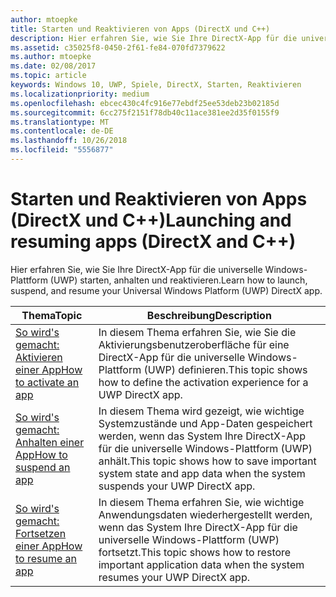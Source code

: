 ```yaml
---
author: mtoepke
title: Starten und Reaktivieren von Apps (DirectX und C++)
description: Hier erfahren Sie, wie Sie Ihre DirectX-App für die universelle Windows-Plattform (UWP) starten, anhalten und reaktivieren.
ms.assetid: c35025f8-0450-2f61-fe84-070fd7379622
ms.author: mtoepke
ms.date: 02/08/2017
ms.topic: article
keywords: Windows 10, UWP, Spiele, DirectX, Starten, Reaktivieren
ms.localizationpriority: medium
ms.openlocfilehash: ebcec430c4fc916e77ebdf25ee53deb23b02185d
ms.sourcegitcommit: 6cc275f2151f78db40c11ace381ee2d35f0155f9
ms.translationtype: MT
ms.contentlocale: de-DE
ms.lasthandoff: 10/26/2018
ms.locfileid: "5556877"
---
```

# <a name="launching-and-resuming-apps-directx-and-c"></a><span data-ttu-id="392c9-104">Starten und Reaktivieren von Apps (DirectX und C++)</span><span class="sxs-lookup"><span data-stu-id="392c9-104">Launching and resuming apps (DirectX and C++)</span></span>



<span data-ttu-id="392c9-105">Hier erfahren Sie, wie Sie Ihre DirectX-App für die universelle Windows-Plattform (UWP) starten, anhalten und reaktivieren.</span><span class="sxs-lookup"><span data-stu-id="392c9-105">Learn how to launch, suspend, and resume your Universal Windows Platform (UWP) DirectX app.</span></span>

| <span data-ttu-id="392c9-106">Thema</span><span class="sxs-lookup"><span data-stu-id="392c9-106">Topic</span></span> | <span data-ttu-id="392c9-107">Beschreibung</span><span class="sxs-lookup"><span data-stu-id="392c9-107">Description</span></span> |
|---------------------------------------------------------------------|-----------------------------------------------------------------------------------------------------------------|
| [<span data-ttu-id="392c9-108">So wird's gemacht: Aktivieren einer App</span><span class="sxs-lookup"><span data-stu-id="392c9-108">How to activate an app</span></span>](how-to-activate-an-app-directx-and-cpp.md) | <span data-ttu-id="392c9-109">In diesem Thema erfahren Sie, wie Sie die Aktivierungsbenutzeroberfläche für eine DirectX-App für die universelle Windows-Plattform (UWP) definieren.</span><span class="sxs-lookup"><span data-stu-id="392c9-109">This topic shows how to define the activation experience for a UWP DirectX app.</span></span> |
| [<span data-ttu-id="392c9-110">So wird's gemacht: Anhalten einer App</span><span class="sxs-lookup"><span data-stu-id="392c9-110">How to suspend an app</span></span>](how-to-suspend-an-app-directx-and-cpp.md) | <span data-ttu-id="392c9-111">In diesem Thema wird gezeigt, wie wichtige Systemzustände und App-Daten gespeichert werden, wenn das System Ihre DirectX-App für die universelle Windows-Plattform (UWP) anhält.</span><span class="sxs-lookup"><span data-stu-id="392c9-111">This topic shows how to save important system state and app data when the system suspends your UWP DirectX app.</span></span> |
| [<span data-ttu-id="392c9-112">So wird's gemacht: Fortsetzen einer App</span><span class="sxs-lookup"><span data-stu-id="392c9-112">How to resume an app</span></span>](how-to-resume-an-app-directx-and-cpp.md) | <span data-ttu-id="392c9-113">In diesem Thema erfahren Sie, wie wichtige Anwendungsdaten wiederhergestellt werden, wenn das System Ihre DirectX-App für die universelle Windows-Plattform (UWP) fortsetzt.</span><span class="sxs-lookup"><span data-stu-id="392c9-113">This topic shows how to restore important application data when the system resumes your UWP DirectX app.</span></span> |
 

 

 




